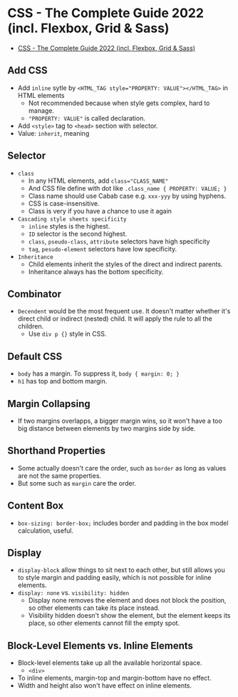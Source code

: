 # CSS - The Complete Guide 2022 (incl. Flexbox, Grid & Sass)

- [CSS - The Complete Guide 2022 (incl. Flexbox, Grid & Sass)](https://www.udemy.com/course/css-the-complete-guide-incl-flexbox-grid-sass/)

## Add CSS

- Add `inline` sytle by `<HTML_TAG style="PROPERTY: VALUE"></HTML_TAG>` in HTML elements
  - Not recommended because when style gets complex, hard to manage.
  - `"PROPERTY: VALUE"` is called declaration.
- Add `<style>` tag to `<head>` section with selector.
- Value: `inherit`, meaning 

## Selector

- `class`
  - In any HTML elements, add `class="CLASS_NAME"`
  - And CSS file define with dot like `.class_name { PROPERTY: VALUE; }`
  - Class name should use Cabab case e.g. `xxx-yyy` by using hyphens.
  - CSS is case-insensitive.
  - Class is very if you have a chance to use it again
- `Cascading style sheets specificity`
  - `inline` styles is the highest.
  - `ID` selector is the second highest.
  - `class`, `pseudo-class`, `attribute` selectors have high specificity
  - `tag`, `pesudo-element` selectors have low specificity.
- `Inheritance`
  - Child elements inherit the styles of the direct and indirect parents.
  - Inheritance always has the bottom specificity.

## Combinator

- `Decendent` would be the most frequent use. It doesn't matter whether it's direct child or indirect (nested) child. It will apply the rule to all the children.
  - Use `div p {}` style in CSS.

## Default CSS

- `body` has a margin. To suppress it, `body { margin: 0; }`
- `h1` has top and bottom margin.

## Margin Collapsing

- If two margins overlapps, a bigger margin wins, so it won't have a too big distance between elements by two margins side by side.

## Shorthand Properties

- Some actually doesn't care the order, such as `border` as long as values are not the same properties.
- But some such as `margin` care the order.

## Content Box

- `box-sizing: border-box;` includes border and padding in the box model calculation, useful.

## Display

- `display-block` allow things to sit next to each other, but still allows you to style margin and padding easily, which is not possible for inline elements.
- `display: none` vs. `visibility: hidden`
  - Display none removes the element and does not block the position, so other elements can take its place instead.
  - Visibility hidden doesn't show the element, but the element keeps its place, so other elements cannot fill the empty spot.

## Block-Level Elements vs. Inline Elements

- Block-level elements take up all the available horizontal space.
  - `<div>`
- To inline elements, margin-top and margin-bottom have no effect.
- Width and height also won't have effect on inline elements.